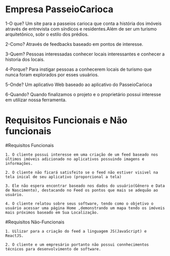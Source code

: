 # Empresa PasseioCarioca

1-O que?
Um site para a passeios carioca que conta a história dos imóveis através de entrevista com síndicos e residentes.Além de ser um turismo arquitetônico, sobr o estilo dos prédios.

2-Como?
Através de feedbacks baseado em pontos de interesse.

3-Quem?
Pessoas interessadas conhecer locais interessantes e conhecer a historia dos locais.

4-Porque?
Para instigar pessoas a conhecerem locais de turismo que nunca foram explorados por esses usuários.

5-Onde? 
Um aplicativo Web baseado ao aplicativo do PasseioCarioca

6-Quando? 
Quando finalizamos o projeto e o proprietário possui interesse em utilizar nossa ferramenta.


# Requisitos Funcionais e Não funcionais

#Requisitos Funcionais

	1. O cliente possui interesse em uma criação de um feed baseado nos últimos imóveis adicionado no aplicativos possuindo imagens e informações.
	
	2. O cliente não ficará satisfeito se o feed não estiver visivel na tela inical de seu aplicativo (proporcional a tela)
	
 	3. Ele não espera encontrar baseado nos dados do usuário(Gênero e Data de Nascimento), destacando no Feed os pontos que mais se adequão ao usuário.
	
 	4. O cliente relatou sobre seus software, tendo como o objetivo o usuário acessar uma página Home ,demonstrando um mapa tendo os imóveis mais próximos baseado em Sua Localização.

#Requisitos Não-Funcionais

  	1. Uilizar para a criação do feed a linguagem JS(JavaScript) e ReactJS.
	
  	2. O cliente e um empresário portanto não possui connhecimentos técnicos para desenvolvimento de software.
